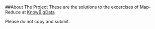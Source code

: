 ##About The Project
These are the solutions to the excercises of Map-Reduce at [KnowBigData](http://www.KnowBigData.com)

Please do not copy and submit.
